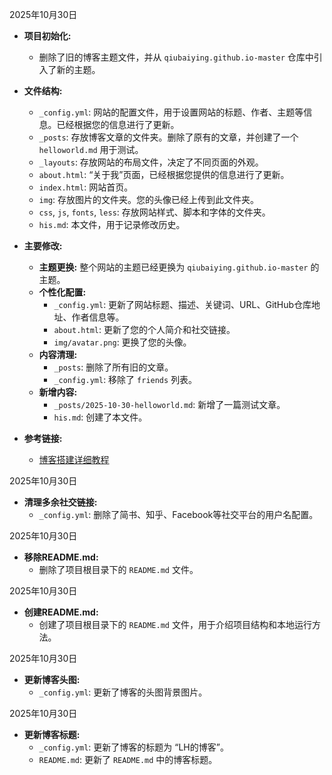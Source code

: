 2025年10月30日

- **项目初始化:**
  - 删除了旧的博客主题文件，并从 `qiubaiying.github.io-master` 仓库中引入了新的主题。

- **文件结构:**
  - `_config.yml`: 网站的配置文件，用于设置网站的标题、作者、主题等信息。已经根据您的信息进行了更新。
  - `_posts`: 存放博客文章的文件夹。删除了原有的文章，并创建了一个 `helloworld.md` 用于测试。
  - `_layouts`: 存放网站的布局文件，决定了不同页面的外观。
  - `about.html`: “关于我”页面，已经根据您提供的信息进行了更新。
  - `index.html`: 网站首页。
  - `img`: 存放图片的文件夹。您的头像已经上传到此文件夹。
  - `css`, `js`, `fonts`, `less`: 存放网站样式、脚本和字体的文件夹。
  - `his.md`: 本文件，用于记录修改历史。

- **主要修改:**
  - **主题更换:** 整个网站的主题已经更换为 `qiubaiying.github.io-master` 的主题。
  - **个性化配置:**
    - `_config.yml`: 更新了网站标题、描述、关键词、URL、GitHub仓库地址、作者信息等。
    - `about.html`: 更新了您的个人简介和社交链接。
    - `img/avatar.png`: 更换了您的头像。
  - **内容清理:**
    - `_posts`: 删除了所有旧的文章。
    - `_config.yml`: 移除了 `friends` 列表。
  - **新增内容:**
    - `_posts/2025-10-30-helloworld.md`: 新增了一篇测试文章。
    - `his.md`: 创建了本文件。

- **参考链接:**
  - [博客搭建详细教程](https://github.com/qiubaiying/qiubaiying.github.io/wiki/博客搭建详细教程)

2025年10月30日

- **清理多余社交链接:**
  - `_config.yml`: 删除了简书、知乎、Facebook等社交平台的用户名配置。

2025年10月30日

- **移除README.md:**
  - 删除了项目根目录下的 `README.md` 文件。

2025年10月30日

- **创建README.md:**
  - 创建了项目根目录下的 `README.md` 文件，用于介绍项目结构和本地运行方法。

2025年10月30日

- **更新博客头图:**
  - `_config.yml`: 更新了博客的头图背景图片。

2025年10月30日

- **更新博客标题:**
  - `_config.yml`: 更新了博客的标题为 “LH的博客”。
  - `README.md`: 更新了 `README.md` 中的博客标题。

